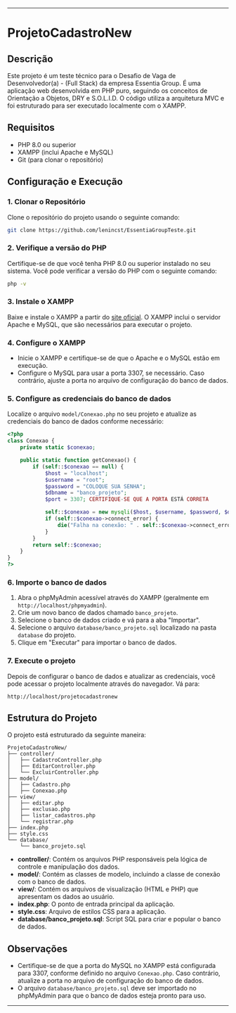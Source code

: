 ---

# ProjetoCadastroNew

## Descrição

Este projeto é um teste técnico para o Desafio de Vaga de Desenvolvedor(a) - (Full Stack) da empresa Essentia Group. É uma aplicação web desenvolvida em PHP puro, seguindo os conceitos de Orientação a Objetos, DRY e S.O.L.I.D. O código utiliza a arquitetura MVC e foi estruturado para ser executado localmente com o XAMPP.

## Requisitos

- PHP 8.0 ou superior
- XAMPP (inclui Apache e MySQL)
- Git (para clonar o repositório)

## Configuração e Execução

### 1. Clonar o Repositório

Clone o repositório do projeto usando o seguinte comando:

```bash
git clone https://github.com/lenincst/EssentiaGroupTeste.git
```

### 2. Verifique a versão do PHP

Certifique-se de que você tenha PHP 8.0 ou superior instalado no seu sistema. Você pode verificar a versão do PHP com o seguinte comando:

```bash
php -v
```

### 3. Instale o XAMPP

Baixe e instale o XAMPP a partir do [site oficial](https://www.apachefriends.org/index.html). O XAMPP inclui o servidor Apache e MySQL, que são necessários para executar o projeto.

### 4. Configure o XAMPP

- Inicie o XAMPP e certifique-se de que o Apache e o MySQL estão em execução.
- Configure o MySQL para usar a porta 3307, se necessário. Caso contrário, ajuste a porta no arquivo de configuração do banco de dados.

### 5. Configure as credenciais do banco de dados

Localize o arquivo `model/Conexao.php` no seu projeto e atualize as credenciais do banco de dados conforme necessário:

```php
<?php
class Conexao {
    private static $conexao;

    public static function getConexao() {
        if (self::$conexao == null) {
            $host = "localhost";
            $username = "root";
            $password = "COLOQUE SUA SENHA"; 
            $dbname = "banco_projeto";
            $port = 3307; CERTIFIQUE-SE QUE A PORTA ESTÁ CORRETA

            self::$conexao = new mysqli($host, $username, $password, $dbname, $port);
            if (self::$conexao->connect_error) {
                die("Falha na conexão: " . self::$conexao->connect_error);
            }
        }
        return self::$conexao;
    }
}
?>
```

### 6. Importe o banco de dados

1. Abra o phpMyAdmin acessível através do XAMPP (geralmente em `http://localhost/phpmyadmin`).
2. Crie um novo banco de dados chamado `banco_projeto`.
3. Selecione o banco de dados criado e vá para a aba "Importar".
4. Selecione o arquivo `database/banco_projeto.sql` localizado na pasta `database` do projeto.
5. Clique em "Executar" para importar o banco de dados.

### 7. Execute o projeto

Depois de configurar o banco de dados e atualizar as credenciais, você pode acessar o projeto localmente através do navegador. Vá para:

```
http://localhost/projetocadastronew
```

## Estrutura do Projeto

O projeto está estruturado da seguinte maneira:

```
ProjetoCadastroNew/
├── controller/
│   ├── CadastroController.php
│   ├── EditarController.php
│   └── ExcluirController.php
├── model/
│   ├── Cadastro.php
│   ├── Conexao.php
├── view/
│   ├── editar.php
│   ├── exclusao.php
│   ├── listar_cadastros.php
│   └── registrar.php
├── index.php
├── style.css
└── database/
    └── banco_projeto.sql
```

- **controller/**: Contém os arquivos PHP responsáveis pela lógica de controle e manipulação dos dados.
- **model/**: Contém as classes de modelo, incluindo a classe de conexão com o banco de dados.
- **view/**: Contém os arquivos de visualização (HTML e PHP) que apresentam os dados ao usuário.
- **index.php**: O ponto de entrada principal da aplicação.
- **style.css**: Arquivo de estilos CSS para a aplicação.
- **database/banco_projeto.sql**: Script SQL para criar e popular o banco de dados.

## Observações

- Certifique-se de que a porta do MySQL no XAMPP está configurada para 3307, conforme definido no arquivo `Conexao.php`. Caso contrário, atualize a porta no arquivo de configuração do banco de dados.
- O arquivo `database/banco_projeto.sql` deve ser importado no phpMyAdmin para que o banco de dados esteja pronto para uso.

---